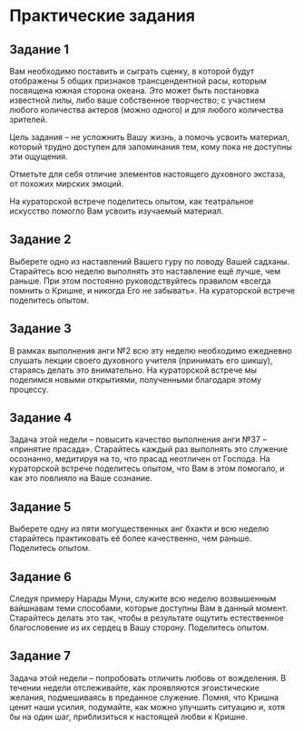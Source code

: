 # Практические задания

## Задание 1

Вам необходимо поставить и сыграть сценку, в которой будут отображены 5 общих признаков трансцендентной расы, которым посвящена южная сторона океана. Это может быть постановка известной лилы, либо ваше собственное творчество; с участием любого количества актеров (можно одного) и для любого количества зрителей.

Цель задания – не усложнить Вашу жизнь, а помочь усвоить материал, который трудно доступен для запоминания тем, кому пока не доступны эти ощущения.

Отметьте для себя отличие элементов настоящего духовного экстаза, от похожих мирских эмоций.

На кураторской встрече поделитесь опытом, как театральное искусство помогло Вам усвоить изучаемый материал.

## Задание 2

Выберете одно из наставлений Вашего гуру по поводу Вашей садханы. Старайтесь всю неделю выполнять это наставление ещё лучше, чем раньше. При этом постоянно руководствуйтесь правилом «всегда помнить о Кришне, и никогда Его не забывать». На кураторской встрече поделитесь опытом.

## Задание 3

В рамках выполнения анги №2 всю эту неделю необходимо ежедневно слушать лекции своего духовного учителя (принимать его шикшу), стараясь делать это внимательно. На кураторской встрече мы поделимся новыми открытиями, полученными благодаря этому процессу.

## Задание 4

Задача этой недели – повысить качество выполнения анги №37 – «принятие прасада». Старайтесь каждый раз выполнять это служение осознанно, медитируя на то, что прасад неотличен от Господа. На кураторской встрече поделитесь опытом, что Вам в этом помогало, и как это повлияло на Ваше сознание.

## Задание 5

Выберете одну из пяти могущественных анг бхакти и всю неделю старайтесь практиковать её более качественно, чем раньше. Поделитесь опытом.

## Задание 6

Следуя примеру Нарады Муни, служите всю неделю возвышенным вайшнавам теми способами, которые доступны Вам в данный момент. Старайтесь делать это так, чтобы в результате ощутить естественное благословение из их сердец в Вашу сторону. Поделитесь опытом.

## Задание 7

Задача этой недели – попробовать отличить любовь от вожделения. В течении недели отслеживайте, как проявляются эгоистические желания, подмешиваясь в преданное служение. Помня, что Кришна ценит наши усилия, подумайте, как можно улучшить ситуацию и, хотя бы на один шаг, приблизиться к настоящей любви к Кришне.
